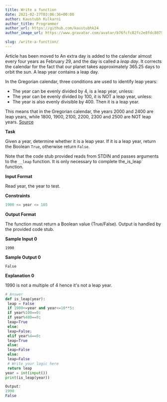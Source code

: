 ```yaml
---
title: Write a function
date: 2021-02-27T03:06:36+00:00
author: Kaustubh Kulkarni
author_title: Programmer
author_url: https://github.com/kaustubhk24
author_image_url: https://www.gravatar.com/avatar/b76fcfc82fc2e8fdc8075636f1735f61?s=200

slug: /write-a-function/
---
```

Article has been moved to
An extra day is added to the calendar almost every four years as February 29, and the day is called a _leap day_. It corrects the calendar for the fact that our planet takes approximately 365.25 days to orbit the sun. A leap year contains a leap day.

In the Gregorian calendar, three conditions are used to identify leap years:

 * The year can be evenly divided by 4, is a leap year, unless:
 * The year can be evenly divided by 100, it is NOT a leap year, unless:
 * The year is also evenly divisible by 400. Then it is a leap year.

This means that in the Gregorian calendar, the years 2000 and 2400 are leap years, while 1800, 1900, 2100, 2200, 2300 and 2500 are NOT leap years. [Source](https://www.timeanddate.com/date/leapyear.html)

**Task**

Given a year, determine whether it is a leap year. If it is a leap year, return the Boolean `True`, otherwise return `False`.

Note that the code stub provided reads from STDIN and passes arguments to the `__leap` function. It is only necessary to complete the_is_leap` function.

**Input Format**

Read year, the year to test.

**Constraints**

```python title="file.py"
1900 <= year <= 105
```

**Output Format**

The function must return a Boolean value (True/False). Output is handled by the provided code stub.

**Sample Input 0**


```
1990

```


**Sample Output 0**


```
False

```


**Explanation 0**

1990 is not a multiple of 4 hence it's not a leap year.



```python title="file.py"
# Answer
def is_leap(year):
 leap = False
 if 1900<=year and year<=10**5:
 if year%100==0:
 if year%400==0:
 leap=True
 else:
 leap=False;
 elif year%4==0:
 leap=True
 else:
 leap=False
 else:
 leap=False
 # Write your logic here
 return leap
year = int(input())
print(is_leap(year))
```

```python title="file.py"
Output:
1990
False
```
